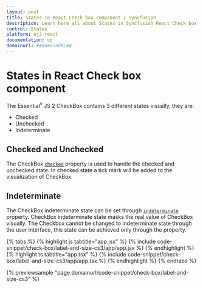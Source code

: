 ```yaml
---
layout: post
title: States in React Check box component | Syncfusion
description: Learn here all about States in Syncfusion React Check box component of Syncfusion Essential JS 2 and more.
control: States 
platform: ej2-react
documentation: ug
domainurl: ##DomainURL##
---
```


# States in React Check box component

The Essential<sup style="font-size:70%">&reg;</sup> JS 2 CheckBox contains 3 different states visually, they are:
* Checked
* Unchecked
* Indeterminate

## Checked and Unchecked

The CheckBox [`checked`](https://ej2.syncfusion.com/react/documentation/api/check-box#checked) property is used to handle the checked and unchecked state. In checked state a tick mark will be added to the visualization of CheckBox.

## Indeterminate

The CheckBox indeterminate state can be set through [`indeterminate`](https://ej2.syncfusion.com/react/documentation/api/check-box#indeterminate) property. CheckBox indeterminate state masks the real value of CheckBox visually. The Checkbox cannot be changed to indeterminate state through the user interface, this state can be achieved only through the property.

{% tabs %}
{% highlight js tabtitle="app.jsx" %}
{% include code-snippet/check-box/label-and-size-cs3/app/app.jsx %}
{% endhighlight %}
{% highlight ts tabtitle="app.tsx" %}
{% include code-snippet/check-box/label-and-size-cs3/app/app.tsx %}
{% endhighlight %}
{% endtabs %}

 {% previewsample "page.domainurl/code-snippet/check-box/label-and-size-cs3" %}